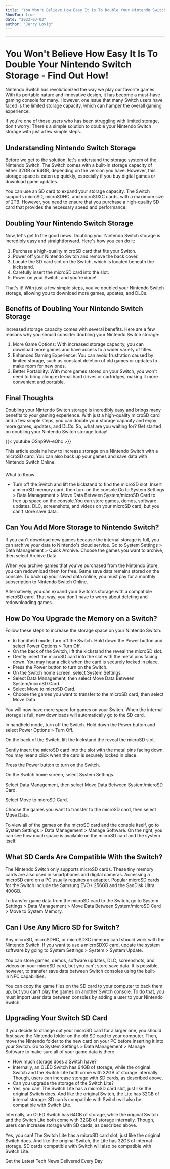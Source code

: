 ```yaml
---
title: "You Won't Believe How Easy It Is To Double Your Nintendo Switch Storage - Find Out How!"
ShowToc: true 
date: "2023-03-03"
author: "Jerry Lovig"
---
```

*****
# You Won't Believe How Easy It Is To Double Your Nintendo Switch Storage - Find Out How!

Nintendo Switch has revolutionized the way we play our favorite games. With its portable nature and innovative design, it has become a must-have gaming console for many. However, one issue that many Switch users have faced is the limited storage capacity, which can hamper the overall gaming experience.

If you're one of those users who has been struggling with limited storage, don't worry! There's a simple solution to double your Nintendo Switch storage with just a few simple steps. 

## Understanding Nintendo Switch Storage

Before we get to the solution, let's understand the storage system of the Nintendo Switch. The Switch comes with a built-in storage capacity of either 32GB or 64GB, depending on the version you have. However, this storage space is eaten up quickly, especially if you buy digital games or download game updates.

You can use an SD card to expand your storage capacity. The Switch supports microSD, microSDHC, and microSDXC cards, with a maximum size of 2TB. However, you need to ensure that you purchase a high-quality SD card that provides the necessary speed and performance.

## Doubling Your Nintendo Switch Storage

Now, let's get to the good news. Doubling your Nintendo Switch storage is incredibly easy and straightforward. Here's how you can do it:

1. Purchase a high-quality microSD card that fits your Switch.
2. Power off your Nintendo Switch and remove the back cover.
3. Locate the SD card slot on the Switch, which is located beneath the kickstand.
4. Carefully insert the microSD card into the slot.
5. Power on your Switch, and you're done!

That's it! With just a few simple steps, you've doubled your Nintendo Switch storage, allowing you to download more games, updates, and DLCs. 

## Benefits of Doubling Your Nintendo Switch Storage

Increased storage capacity comes with several benefits. Here are a few reasons why you should consider doubling your Nintendo Switch storage:

1. More Game Options: With increased storage capacity, you can download more games and have access to a wider variety of titles.
2. Enhanced Gaming Experience: You can avoid frustration caused by limited storage, such as constant deletion of old games or updates to make room for new ones.
3. Better Portability: With more games stored on your Switch, you won't need to bring along external hard drives or cartridges, making it more convenient and portable.

## Final Thoughts

Doubling your Nintendo Switch storage is incredibly easy and brings many benefits to your gaming experience. With just a high-quality microSD card and a few simple steps, you can double your storage capacity and enjoy more games, updates, and DLCs. So, what are you waiting for? Get started on doubling your Nintendo Switch storage today!

{{< youtube OSnp9W-eQhc >}} 




This article explains how to increase storage on a Nintendo Switch with a microSD card. You can also back up your games and save data with Nintendo Switch Online.

 
### 
What to Know
 
- Turn off the Switch and lift the kickstand to find the microSD slot. Insert a microSD memory card, then turn on the console.Go to System Settings > Data Management > Move Data Between System/microSD Card to free up space on the console.You can store games, demos, software updates, DLC, screenshots, and videos on your microSD card, but you can't store save data.

 
##   Can You Add More Storage to Nintendo Switch?  
 

If you can't download new games because the internal storage is full, you can archive your data to Nintendo's cloud service. Go to System Settings > Data Management > Quick Archive. Choose the games you want to archive, then select Archive Data.

 

When you archive games that you've purchased from the Nintendo Store, you can redownload them for free. Game save data remains stored on the console. To back up your saved data online, you must pay for a monthly subscription to Nintendo Switch Online.

 

Alternatively, you can expand your Switch's storage with a compatible microSD card. That way, you don't have to worry about deleting and redownloading games.

 
##   How Do You Upgrade the Memory on a Switch?  
 

Follow these steps to increase the storage space on your Nintendo Switch:

 
- In handheld mode, turn off the Switch. Hold down the Power button and select Power Options > Turn Off.
 - On the back of the Switch, lift the kickstand the reveal the microSD slot.
 - Gently insert the microSD card into the slot with the metal pins facing down. You may hear a click when the card is securely locked in place.
 - Press the Power button to turn on the Switch.
 - On the Switch home screen, select System Settings.
 - Select Data Management, then select Move Data Between System/microSD Card.
 - Select Move to microSD Card.
 - Choose the games you want to transfer to the microSD card, then select Move Data.

 

You will now have more space for games on your Switch. When the internal storage is full, new downloads will automatically go to the SD card.

 

In handheld mode, turn off the Switch. Hold down the Power button and select Power Options > Turn Off.

 

On the back of the Switch, lift the kickstand the reveal the microSD slot.

 

Gently insert the microSD card into the slot with the metal pins facing down. You may hear a click when the card is securely locked in place.

 

Press the Power button to turn on the Switch.

 

On the Switch home screen, select System Settings.

 

Select Data Management, then select Move Data Between System/microSD Card.

 

Select Move to microSD Card.

 

Choose the games you want to transfer to the microSD card, then select Move Data.

 

To view all of the games on the microSD card and the console itself, go to System Settings > Data Management > Manage Software. On the right, you can see how much space is available on the microSD card and the system itself.

 
##   What SD Cards Are Compatible With the Switch?  
 

The Nintendo Switch only supports microSD cards. These tiny memory cards are also used in smartphones and digital cameras. Accessing a microSD card on a PC usually requires an adapter. Popular microSD cards for the Switch include the Samsung EVO+ 256GB and the SanDisk Ultra 400GB.

 
To transfer game data from the microSD card to the Switch, go to System Settings > Data Management > Move Data Between System/microSD Card > Move to System Memory.
 
##   Can I Use Any Micro SD for Switch?  
 

Any microSD, microSDHC, or microSDXC memory card should work with the Nintendo Switch. If you want to use a microSDXC card, update the system software by going to System Settings > System > System Update.

 

You can store games, demos, software updates, DLC, screenshots, and videos on your microSD card, but you can't store save data. It is possible, however, to transfer save data between Switch consoles using the built-in NFC capabilities.

 

You can copy the game files on the SD card to your computer to back them up, but you can't play the games on another Switch console. To do that, you must import user data between consoles by adding a user to your Nintendo Switch.

 
##   Upgrading Your Switch SD Card  
 

If you decide to change out your microSD card for a larger one, you should first save the Nintendo folder on the old SD card to your computer. Then, move the Nintendo folder to the new card on your PC before inserting it into your Switch. Go to System Settings > Data Management > Manage Software to make sure all of your game data is there.

 
- How much storage does a Switch have?
 - Internally, an OLED Switch has 64GB of storage, while the original Switch and the Switch Lite both come with 32GB of storage internally. Though, users can increase storage with SD cards, as described above.
 - Can you upgrade the storage of the Switch Lite?
 - Yes, you can! The Switch Lite has a microSD card slot, just like the original Switch does. And like the original Switch, the Lite has 32GB of internal storage. SD cards compatible with Switch will also be compatible with Switch Lite.

 
Internally, an OLED Switch has 64GB of storage, while the original Switch and the Switch Lite both come with 32GB of storage internally. Though, users can increase storage with SD cards, as described above.
 
Yes, you can! The Switch Lite has a microSD card slot, just like the original Switch does. And like the original Switch, the Lite has 32GB of internal storage. SD cards compatible with Switch will also be compatible with Switch Lite.
 

Get the Latest Tech News Delivered Every Day




